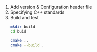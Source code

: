 1. Add version & Configuration header file
2. Specifying C++ standards
3. Build and test
   ```bash
   mkdir build
   cd buid

   cmake ..
   cmake --build .
   ```